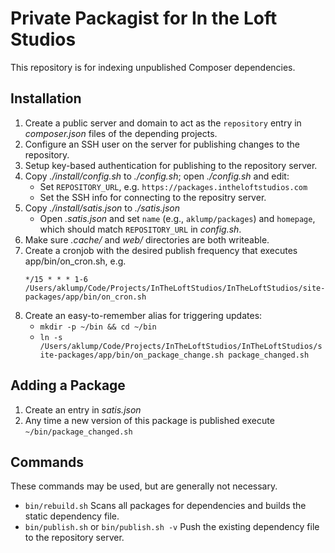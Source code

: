 <!--
id: readme
tags: ''
-->

# Private Packagist for In the Loft Studios

This repository is for indexing unpublished Composer dependencies.

## Installation

1. Create a public server and domain to act as the `repository` entry in _composer.json_ files of the depending projects.
2. Configure an SSH user on the server for publishing changes to the repository.
1. Setup key-based authentication for publishing to the repository server.
5. Copy _./install/config.sh_ to _./config.sh_; open _./config.sh_ and edit:
    * Set `REPOSITORY_URL`, e.g. `https://packages.intheloftstudios.com`
    * Set the SSH info for connecting to the repositry server.
4. Copy _./install/satis.json_ to _./satis.json_
    * Open _.satis.json_ and set `name` (e.g., `aklump/packages`) and `homepage`, which should match `REPOSITORY_URL` in _config.sh_.
6. Make sure _.cache/_ and _web/_ directories are both writeable.
7. Create a cronjob with the desired publish frequency that executes app/bin/on_cron.sh, e.g.
    ```
    */15 * * * 1-6 /Users/aklump/Code/Projects/InTheLoftStudios/InTheLoftStudios/site-packages/app/bin/on_cron.sh
    ```
8. Create an easy-to-remember alias for triggering updates:
    * `mkdir -p ~/bin && cd ~/bin`
    * `ln -s /Users/aklump/Code/Projects/InTheLoftStudios/InTheLoftStudios/site-packages/app/bin/on_package_change.sh package_changed.sh`

## Adding a Package

1. Create an entry in _satis.json_
2. Any time a new version of this package is published execute `~/bin/package_changed.sh`

## Commands

These commands may be used, but are generally not necessary.

* `bin/rebuild.sh` Scans all packages for dependencies and builds the static dependency file.
* `bin/publish.sh` or `bin/publish.sh -v` Push the existing dependency file to the repository server.

